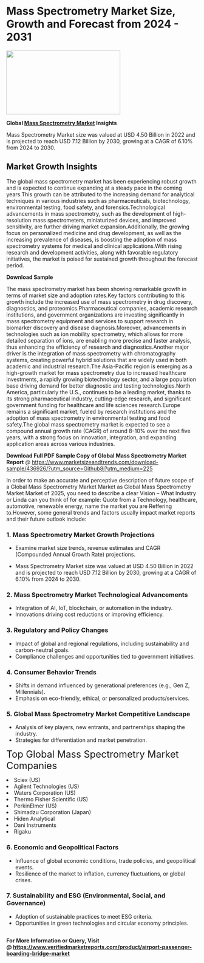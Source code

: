 <H1>Mass Spectrometry Market Size, Growth and Forecast from 2024 - 2031</H1><img class="aligncenter size-medium wp-image-584254" src="https://thirdeyenews.in/wp-content/uploads/2024/09/Global-Market-Research-300x168.jpeg" alt="" width="300" height="168" /><p><strong>Global&nbsp;<a href="https://www.marketsizeandtrends.com/download-sample/436926/?utm_source=Github8j?utm_medium=225">Mass Spectrometry Market</a> Insights</strong></p><p>Mass Spectrometry Market size was valued at USD 4.50 Billion in 2022 and is projected to reach USD 7.12 Billion by 2030, growing at a CAGR of 6.10% from 2024 to 2030.</p><p><h2>Market Growth Insights</h2> <p>The global mass spectrometry market has been experiencing robust growth and is expected to continue expanding at a steady pace in the coming years.This growth can be attributed to the increasing demand for analytical techniques in various industries such as pharmaceuticals, biotechnology, environmental testing, food safety, and forensics.Technological advancements in mass spectrometry, such as the development of high-resolution mass spectrometers, miniaturized devices, and improved sensitivity, are further driving market expansion.Additionally, the growing focus on personalized medicine and drug development, as well as the increasing prevalence of diseases, is boosting the adoption of mass spectrometry systems for medical and clinical applications.With rising research and development activities, along with favorable regulatory initiatives, the market is poised for sustained growth throughout the forecast period.</p> <p><strong>Download Sample</strong></p> <p>The mass spectrometry market has been showing remarkable growth in terms of market size and adoption rates.Key factors contributing to this growth include the increased use of mass spectrometry in drug discovery, diagnostics, and proteomics.Pharmaceutical companies, academic research institutions, and government organizations are investing significantly in mass spectrometry equipment and services to support research in biomarker discovery and disease diagnosis.Moreover, advancements in technologies such as ion mobility spectrometry, which allows for more detailed separation of ions, are enabling more precise and faster analysis, thus enhancing the efficiency of research and diagnostics.Another major driver is the integration of mass spectrometry with chromatography systems, creating powerful hybrid solutions that are widely used in both academic and industrial research.The Asia-Pacific region is emerging as a high-growth market for mass spectrometry due to increased healthcare investments, a rapidly growing biotechnology sector, and a large population base driving demand for better diagnostic and testing technologies.North America, particularly the U.S., continues to be a leading market, thanks to its strong pharmaceutical industry, cutting-edge research, and significant government funding for healthcare and life sciences research.Europe remains a significant market, fueled by research institutions and the adoption of mass spectrometry in environmental testing and food safety.The global mass spectrometry market is expected to see a compound annual growth rate (CAGR) of around 8-10% over the next five years, with a strong focus on innovation, integration, and expanding application areas across various industries.</p> <p><span class=""><strong>Download Full PDF Sample Copy of Global Mass Spectrometry Market Report</strong> @ <a href="https://www.marketsizeandtrends.com/download-sample/436926/?utm_source=Github8j?utm_medium=225" target="_blank">https://www.marketsizeandtrends.com/download-sample/436926/?utm_source=Github8j?utm_medium=225</a></span></p><p>In order to make an accurate and perceptive description of future scope of a Global&nbsp;Mass Spectrometry Market Market as Global&nbsp;Mass Spectrometry Market Market of 2025, you need to describe a clear Vision &ndash; What Industry or Linda can you think of for example: Quote from a Technology, healthcare, automotive, renewable energy, name the market you are Reffering to.However, some general trends and factors usually impact market reports and their future outlook include:</p><h3>1.&nbsp;<strong>Mass Spectrometry Market Growth Projections</strong></h3><ul><li>Examine market size trends, revenue estimates and CAGR (Compounded Annual Growth Rate) projections.</li><li><p>Mass Spectrometry Market size was valued at USD 4.50 Billion in 2022 and is projected to reach USD 7.12 Billion by 2030, growing at a CAGR of 6.10% from 2024 to 2030.</p></li></ul><h3>2.&nbsp;<strong>Mass Spectrometry Market Technological Advancements</strong></h3><ul><li>Integration of AI, IoT, blockchain, or automation in the industry.</li><li>Innovations driving cost reductions or improving efficiency.</li></ul><h3>3.&nbsp;<strong>Regulatory and Policy Changes</strong></h3><ul><li>Impact of global and regional regulations, including sustainability and carbon-neutral goals.</li><li>Compliance challenges and opportunities tied to government initiatives.</li></ul><h3>4.&nbsp;<strong>Consumer Behavior Trends</strong></h3><ul><li>Shifts in demand influenced by generational preferences (e.g., Gen Z, Millennials).</li><li>Emphasis on eco-friendly, ethical, or personalized products/services.</li></ul><h3>5.&nbsp;<strong>Global Mass Spectrometry Market Competitive Landscape</strong></h3><ul><li>Analysis of key players, new entrants, and partnerships shaping the industry.</li><li>Strategies for differentiation and market penetration.</li></ul><p data-pm-slice="1 1 []"><span style="color: inherit; font-family: inherit; font-size: 25px;">Top Global Mass Spectrometry Market Companies</span></p><div class="" data-test-id=""><p><li>Sciex (US)</li><li> Agilent Technologies (US)</li><li> Waters Corporation (US)</li><li> Thermo Fisher Scientific (US)</li><li> PerkinElmer (US)</li><li> Shimadzu Corporation (Japan)</li><li> Hiden Analytical</li><li> Dani Instruments</li><li> Rigaku</li></p></div><h3>6.&nbsp;<strong>Economic and Geopolitical Factors</strong></h3><ul><li>Influence of global economic conditions, trade policies, and geopolitical events.</li><li>Resilience of the market to inflation, currency fluctuations, or global crises.</li></ul><h3>7.&nbsp;<strong>Sustainability and ESG (Environmental, Social, and Governance)</strong></h3><ul><li>Adoption of sustainable practices to meet ESG criteria.</li><li>Opportunities in green technologies and circular economy principles.</li></ul><h2><strong style="font-size: 14px;">For More Information or Query, Visit @&nbsp;</strong><a style="background-color: #ffffff; font-size: 14px;" href="https://www.marketsizeandtrends.com/report/mass-spectrometry-market/" target="_blank">https://www.verifiedmarketreports.com/product/airport-passenger-boarding-bridge-market</a></h2>
